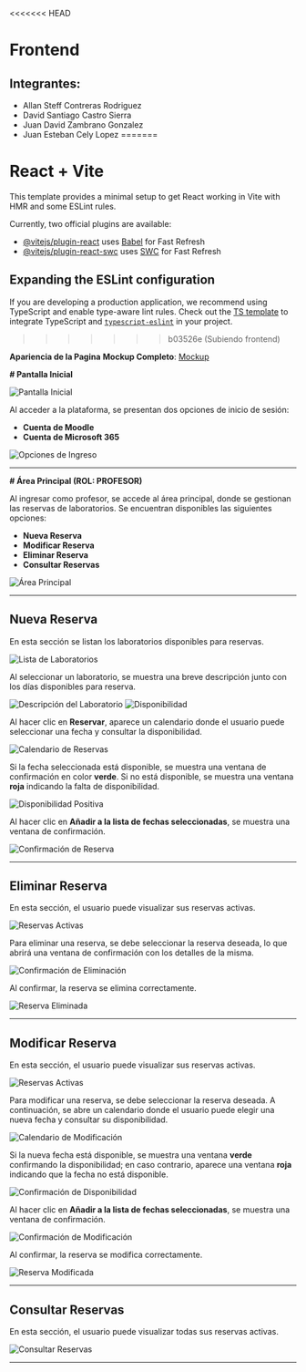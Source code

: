 <<<<<<< HEAD
# Frontend

## Integrantes:

- Allan Steff Contreras Rodriguez
- David Santiago Castro Sierra
- Juan David Zambrano Gonzalez
- Juan Esteban Cely Lopez
=======
# React + Vite

This template provides a minimal setup to get React working in Vite with HMR and some ESLint rules.

Currently, two official plugins are available:

- [@vitejs/plugin-react](https://github.com/vitejs/vite-plugin-react/blob/main/packages/plugin-react/README.md) uses [Babel](https://babeljs.io/) for Fast Refresh
- [@vitejs/plugin-react-swc](https://github.com/vitejs/vite-plugin-react-swc) uses [SWC](https://swc.rs/) for Fast Refresh

## Expanding the ESLint configuration

If you are developing a production application, we recommend using TypeScript and enable type-aware lint rules. Check out the [TS template](https://github.com/vitejs/vite/tree/main/packages/create-vite/template-react-ts) to integrate TypeScript and [`typescript-eslint`](https://typescript-eslint.io) in your project.
>>>>>>> b03526e (Subiendo frontend)

**Apariencia de la Pagina**
**Mockup Completo**: [Mockup](https://www.figma.com/design/q2bD9KS26JlWBr3UjoFS9R/Untitled?node-id=0-1&t=9AEi33GTFu8xchba-1)


**# Pantalla Inicial**

![Pantalla Inicial](https://github.com/user-attachments/assets/7562d250-e2b6-4e12-8dc1-449064708d73)

Al acceder a la plataforma, se presentan dos opciones de inicio de sesión:
- **Cuenta de Moodle**
- **Cuenta de Microsoft 365**

![Opciones de Ingreso](https://github.com/user-attachments/assets/efa680a9-1dc4-4aab-bee4-e22db742b471)

---

**# Área Principal (ROL: PROFESOR)**

Al ingresar como profesor, se accede al área principal, donde se gestionan las reservas de laboratorios. Se encuentran disponibles las siguientes opciones:
- **Nueva Reserva**
- **Modificar Reserva**
- **Eliminar Reserva**
- **Consultar Reservas**

![Área Principal](https://github.com/user-attachments/assets/7b30fd15-d75f-4204-93fe-116350d1a3c8)

---

## **Nueva Reserva**

En esta sección se listan los laboratorios disponibles para reservas.

![Lista de Laboratorios](https://github.com/user-attachments/assets/bcebc90d-7d57-4bd4-99eb-8ecebd13d71a)

Al seleccionar un laboratorio, se muestra una breve descripción junto con los días disponibles para reserva.

![Descripción del Laboratorio](https://github.com/user-attachments/assets/2632095e-2a53-4b23-8e32-54a0ccdcaa58)
![Disponibilidad](https://github.com/user-attachments/assets/bf74c06f-43bd-4472-a471-e3eea0fc149f)

Al hacer clic en **Reservar**, aparece un calendario donde el usuario puede seleccionar una fecha y consultar la disponibilidad.

![Calendario de Reservas](https://github.com/user-attachments/assets/47079283-dbf0-48c6-ba9b-812301d09990)

Si la fecha seleccionada está disponible, se muestra una ventana de confirmación en color **verde**. Si no está disponible, se muestra una ventana **roja** indicando la falta de disponibilidad.

![Disponibilidad Positiva](https://github.com/user-attachments/assets/a416bc28-5ce6-40b9-9a2a-5128a6f9696c)

Al hacer clic en **Añadir a la lista de fechas seleccionadas**, se muestra una ventana de confirmación.

![Confirmación de Reserva](https://github.com/user-attachments/assets/43b8ff80-3e34-4897-8c9f-df7ead8e64a1)

---

## **Eliminar Reserva**

En esta sección, el usuario puede visualizar sus reservas activas.

![Reservas Activas](https://github.com/user-attachments/assets/73f80638-6adf-4064-b4cb-2ab91b32e6bc)

Para eliminar una reserva, se debe seleccionar la reserva deseada, lo que abrirá una ventana de confirmación con los detalles de la misma.

![Confirmación de Eliminación](https://github.com/user-attachments/assets/aa59c487-73ce-4a14-99f1-d77404d52b17)

Al confirmar, la reserva se elimina correctamente.

![Reserva Eliminada](https://github.com/user-attachments/assets/aa6a634b-b788-4668-9c21-2afea64589bd)

---

## **Modificar Reserva**

En esta sección, el usuario puede visualizar sus reservas activas.

![Reservas Activas](https://github.com/user-attachments/assets/66b73c66-1b64-40fa-94a1-16c56ccd9c56)

Para modificar una reserva, se debe seleccionar la reserva deseada. A continuación, se abre un calendario donde el usuario puede elegir una nueva fecha y consultar su disponibilidad.

![Calendario de Modificación](https://github.com/user-attachments/assets/67190457-6c3a-40f7-b99c-d3a0c4f3be91)

Si la nueva fecha está disponible, se muestra una ventana **verde** confirmando la disponibilidad; en caso contrario, aparece una ventana **roja** indicando que la fecha no está disponible.

![Confirmación de Disponibilidad](https://github.com/user-attachments/assets/91fc658d-f8b9-49ee-bf16-3af487f32ce6)

Al hacer clic en **Añadir a la lista de fechas seleccionadas**, se muestra una ventana de confirmación.

![Confirmación de Modificación](https://github.com/user-attachments/assets/30954369-5777-42e2-95f8-32f90c518386)

Al confirmar, la reserva se modifica correctamente.

![Reserva Modificada](https://github.com/user-attachments/assets/b0d91c24-e23b-4d6e-a46f-342e146e8f8a)

---

## **Consultar Reservas**

En esta sección, el usuario puede visualizar todas sus reservas activas.

![Consultar Reservas](https://github.com/user-attachments/assets/c98e4138-e1b7-4ba4-9176-75bd608b9e51)

---
































